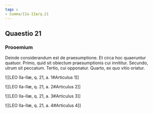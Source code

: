 ```yaml
---
tags : 
- Summa/IIa-IIæ/q.21
---
```


## Quaestio 21

### Prooemium

Deinde considerandum est de praesumptione. Et circa hoc quaeruntur quatuor. Primo, quid sit obiectum praesumptionis cui innititur. Secundo, utrum sit peccatum. Tertio, cui opponatur. Quarto, ex quo vitio oriatur.

![[LEO IIa-IIæ, q. 21, a. 1#Articulus 1]]

![[LEO IIa-IIæ, q. 21, a. 2#Articulus 2]]

![[LEO IIa-IIæ, q. 21, a. 3#Articulus 3]]

![[LEO IIa-IIæ, q. 21, a. 4#Articulus 4]]

